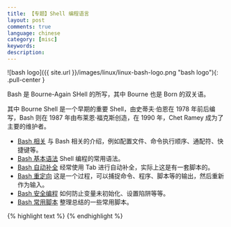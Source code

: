 ```yaml
---
title: 【专题】Shell 编程语言
layout: post
comments: true
language: chinese
category: [misc]
keywords:
description:
---
```


<!-- more -->

![bash logo]({{ site.url }}/images/linux/linux-bash-logo.png "bash logo"){: .pull-center }

Bash 是 Bourne-Again SHell 的所写，其中 Bourne 也是 Born 的双关语。

其中 Bourne Shell 是一个早期的重要 Shell，由史蒂夫·伯恩在 1978 年前后编写，Bash 则在 1987 年由布莱恩·福克斯创造，在 1990 年，Chet Ramey 成为了主要的维护者。

* [Bash 相关](/post/linux-bash-related-stuff.html) 与 Bash 相关的介绍，例如配置文件、命令执行顺序、通配符、快捷键等。
* [Bash 基本语法](/post/linux-bash-basic-syntax.html) Shell 编程的常用语法。
* [Bash 自动补全](/post/linux-bash-auto-completion-introduce.html) 经常使用 Tab 进行自动补全，实际上这是有一套脚本的。
* [Bash 重定向](/post/linux-bash-redirect-details.html) 这是一个过程，可以捕捉命令、程序、脚本等的输出，然后重新作为输入。
* [Bash 安全编程](/post/linux-bash-pitfalls.html) 如何防止变量未初始化、设置陷阱等等。
* [Bash 常用脚本](/post/linux-bash-some-shell-scripts.html) 整理总结的一些常用脚本。


{% highlight text %}
{% endhighlight %}
